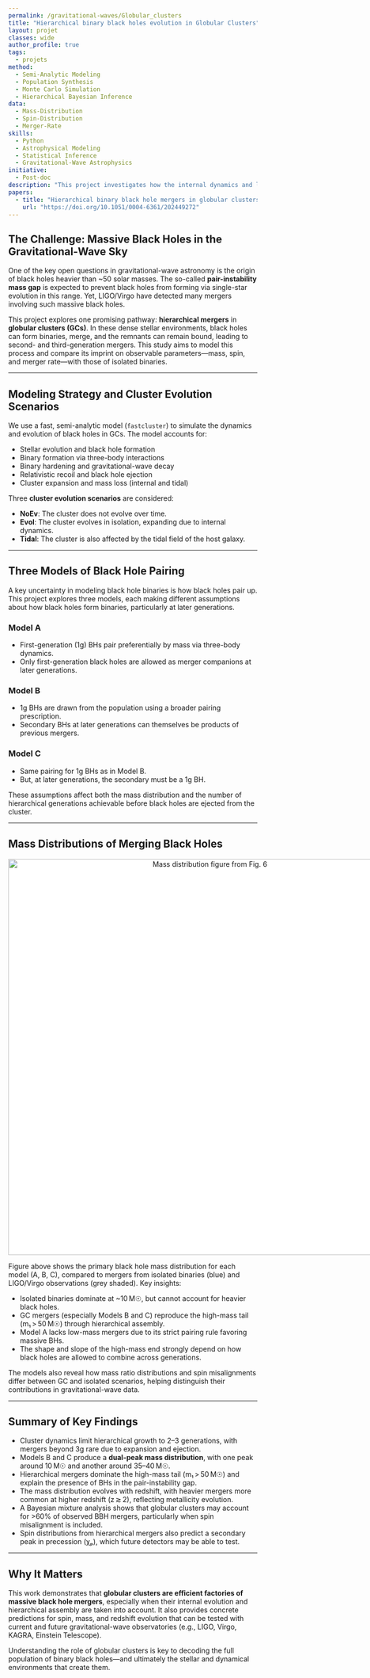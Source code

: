 ```yaml
---
permalink: /gravitational-waves/Globular_clusters
title: "Hierarchical binary black holes evolution in Globular Clusters"
layout: projet
classes: wide
author_profile: true
tags: 
  - projets
method: 
  - Semi-Analytic Modeling
  - Population Synthesis
  - Monte Carlo Simulation
  - Hierarchical Bayesian Inference
data: 
  - Mass-Distribution
  - Spin-Distribution
  - Merger-Rate
skills: 
  - Python
  - Astrophysical Modeling
  - Statistical Inference
  - Gravitational-Wave Astrophysics
initiative: 
  - Post-doc
description: "This project investigates how the internal dynamics and long-term evolution of globular clusters shape the mass, spin, and merger-rate distributions of black holes through repeated mergers."
papers:
  - title: "Hierarchical binary black hole mergers in globular clusters: Mass function and evolution with redshift"
    url: "https://doi.org/10.1051/0004-6361/202449272"
---
```


## The Challenge: Massive Black Holes in the Gravitational-Wave Sky

One of the key open questions in gravitational-wave astronomy is the origin of black holes heavier than ~50 solar masses. The so-called **pair-instability mass gap** is expected to prevent black holes from forming via single-star evolution in this range. Yet, LIGO/Virgo have detected many mergers involving such massive black holes.

This project explores one promising pathway: **hierarchical mergers** in **globular clusters (GCs)**. In these dense stellar environments, black holes can form binaries, merge, and the remnants can remain bound, leading to second- and third-generation mergers. This study aims to model this process and compare its imprint on observable parameters—mass, spin, and merger rate—with those of isolated binaries.

---

## Modeling Strategy and Cluster Evolution Scenarios

We use a fast, semi-analytic model (`fastcluster`) to simulate the dynamics and evolution of black holes in GCs. The model accounts for:

- Stellar evolution and black hole formation
- Binary formation via three-body interactions
- Binary hardening and gravitational-wave decay
- Relativistic recoil and black hole ejection
- Cluster expansion and mass loss (internal and tidal)

Three **cluster evolution scenarios** are considered:

- **NoEv**: The cluster does not evolve over time.
- **Evol**: The cluster evolves in isolation, expanding due to internal dynamics.
- **Tidal**: The cluster is also affected by the tidal field of the host galaxy.

---

## Three Models of Black Hole Pairing

A key uncertainty in modeling black hole binaries is how black holes pair up. This project explores three models, each making different assumptions about how black holes form binaries, particularly at later generations.

### **Model A**  
- First-generation (1g) BHs pair preferentially by mass via three-body dynamics.  
- Only first-generation black holes are allowed as merger companions at later generations.

### **Model B**  
- 1g BHs are drawn from the population using a broader pairing prescription.  
- Secondary BHs at later generations can themselves be products of previous mergers.

### **Model C**  
- Same pairing for 1g BHs as in Model B.  
- But, at later generations, the secondary must be a 1g BH.

These assumptions affect both the mass distribution and the number of hierarchical generations achievable before black holes are ejected from the cluster.

---

## Mass Distributions of Merging Black Holes

<p align="center">
  <span style="background-color: white; display: inline-block;">
    <img src="../assets/images/GC_masses.png" alt="Mass distribution figure from Fig. 6" width="800"/>
  </span>
</p>

Figure above shows the primary black hole mass distribution for each model (A, B, C), compared to mergers from isolated binaries (blue) and LIGO/Virgo observations (grey shaded). Key insights:

- Isolated binaries dominate at ~10 M☉, but cannot account for heavier black holes.
- GC mergers (especially Models B and C) reproduce the high-mass tail (m₁ > 50 M☉) through hierarchical assembly.
- Model A lacks low-mass mergers due to its strict pairing rule favoring massive BHs.
- The shape and slope of the high-mass end strongly depend on how black holes are allowed to combine across generations.

The models also reveal how mass ratio distributions and spin misalignments differ between GC and isolated scenarios, helping distinguish their contributions in gravitational-wave data.

---

## Summary of Key Findings

- Cluster dynamics limit hierarchical growth to 2–3 generations, with mergers beyond 3g rare due to expansion and ejection.
- Models B and C produce a **dual-peak mass distribution**, with one peak around 10 M☉ and another around 35–40 M☉.
- Hierarchical mergers dominate the high-mass tail (m₁ > 50 M☉) and explain the presence of BHs in the pair-instability gap.
- The mass distribution evolves with redshift, with heavier mergers more common at higher redshift (z ≳ 2), reflecting metallicity evolution.
- A Bayesian mixture analysis shows that globular clusters may account for >60% of observed BBH mergers, particularly when spin misalignment is included.
- Spin distributions from hierarchical mergers also predict a secondary peak in precession (χₚ), which future detectors may be able to test.

---

## Why It Matters

This work demonstrates that **globular clusters are efficient factories of massive black hole mergers**, especially when their internal evolution and hierarchical assembly are taken into account. It also provides concrete predictions for spin, mass, and redshift evolution that can be tested with current and future gravitational-wave observatories (e.g., LIGO, Virgo, KAGRA, Einstein Telescope).

Understanding the role of globular clusters is key to decoding the full population of binary black holes—and ultimately the stellar and dynamical environments that create them.
